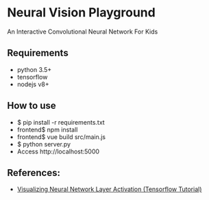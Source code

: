 # Neural Vision Playground
An Interactive Convolutional Neural Network For Kids

## Requirements
- python 3.5+
- tensorflow
- nodejs v8+

## How to use
- $ pip install -r requirements.txt
- frontend$ npm install
- frontend$ vue build src/main.js
- $ python server.py
- Access http://localhost:5000

## References:
- [Visualizing Neural Network Layer Activation (Tensorflow Tutorial)](https://medium.com/@awjuliani/visualizing-neural-network-layer-activation-tensorflow-tutorial-d45f8bf7bbc4)
